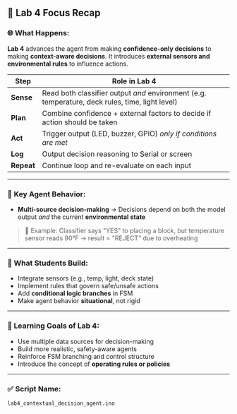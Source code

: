 
## 🧭 Lab 4 Focus Recap

### 🌐 What Happens:

**Lab 4** advances the agent from making **confidence-only decisions** to making **context-aware decisions**. It introduces **external sensors and environmental rules** to influence actions.

| Step       | Role in Lab 4                                                                                   |
| ---------- | ----------------------------------------------------------------------------------------------- |
| **Sense**  | Read both classifier output *and* environment (e.g. temperature, deck rules, time, light level) |
| **Plan**   | Combine confidence + external factors to decide if action should be taken                       |
| **Act**    | Trigger output (LED, buzzer, GPIO) *only if conditions are met*                                 |
| **Log**    | Output decision reasoning to Serial or screen                                                   |
| **Repeat** | Continue loop and re-evaluate on each input                                                     |

---

### 🧠 Key Agent Behavior:

* **Multi-source decision-making**
  → Decisions depend on both the model output *and* the current **environmental state**

> 🔄 Example:
> Classifier says "YES" to placing a block,
> but temperature sensor reads 90°F → result = "REJECT" due to overheating

---

### 🧰 What Students Build:

* Integrate sensors (e.g., temp, light, deck state)
* Implement rules that govern safe/unsafe actions
* Add **conditional logic branches** in FSM
* Make agent behavior **situational**, not rigid

---

### 🧠 Learning Goals of Lab 4:

* Use multiple data sources for decision-making
* Build more realistic, safety-aware agents
* Reinforce FSM branching and control structure
* Introduce the concept of **operating rules or policies**

---

### ✅ Script Name:

```plaintext
lab4_contextual_decision_agent.ino
```




